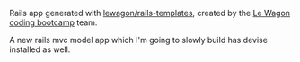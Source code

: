 Rails app generated with [lewagon/rails-templates](https://github.com/lewagon/rails-templates), created by the [Le Wagon coding bootcamp](https://www.lewagon.com) team.

A new rails mvc model app which I'm going to slowly build has devise installed as well.
